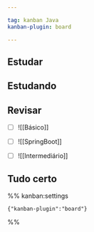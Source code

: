 ```yaml
---

tag: kanban Java
kanban-plugin: board

---
```


## Estudar



## Estudando



## Revisar

- [ ] ![[Básico]]
- [ ] ![[SpringBoot]]
- [ ] ![[Intermediário]]


## Tudo certo





%% kanban:settings
```
{"kanban-plugin":"board"}
```
%%